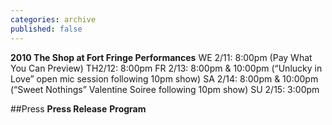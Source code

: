 ```yaml
---
categories: archive
published: false
---
```


**2010 The Shop at Fort Fringe Performances**
WE 2/11: 8:00pm (Pay What You Can Preview)
TH2/12: 8:00pm
FR 2/13: 8:00pm & 10:00pm (“Unlucky in Love” open mic session following 10pm show)
SA 2/14: 8:00pm & 10:00pm (“Sweet Nothings” Valentine Soiree following 10pm show)
SU 2/15: 3:00pm
 
##Press
**Press Release**
**Program**